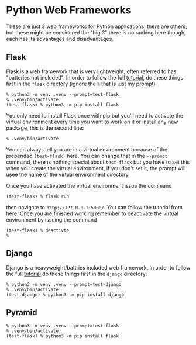 # Python Web Frameworks

These are just 3 web frameworks for Python applications, there are others, but these might be considered the "big 3" there is no ranking here though, each has its advantages and disadvantages.  

## Flask

Flask is a web framework that is very lightweight, often referred to has
"batteries not included".  In order to follow the full
[tutorial](https://blog.miguelgrinberg.com/post/the-flask-mega-tutorial-now-with-python-3-support),
do these things first in the `flask` directory (ignore the `%` that is just my
prompt)

    % python3 -m venv .venv --prompt=test-flask
    % .venv/bin/activate
    (test-flask) % python3 -m pip install flask

You only need to install Flask once with pip but you'll need to activate the virtual environment every time you want to work on it or install any new package, this is the second line:

    % .venv/bin/activate 

You can always tell you are in a virtual environment because of the prepended `(test-flask)` here.  You can change that in the `--prompt` command, there is nothing special about `test-flask` but you have to set this when you create the virtual environment, if you don't set it, the prompt will usee the name of the virtual environment directory. 

Once you have activated the virtual environment issue the command 

    (test-flask) % flask run

then navigate to `http://127.0.0.1:5000/`.  You can follow the tutorial from here.   Once you are finished working remember to deactivate the virtual environment by issuing the command

    (test-flask) % deactivte
    %

## Django

Django is a heavyweight/battries included web framework.  In order to follow the full [tutorial]() do these things first in the `django` directory: 

    % python3 -m venv .venv --prompt=test-django
    % .venv/bin/activate
    (test-django) % python3 -m pip install django



## Pyramid

    % python3 -m venv .venv --prompt=test-flask
    % .venv/bin/activate
    (test-flask) % python3 -m pip install flask

